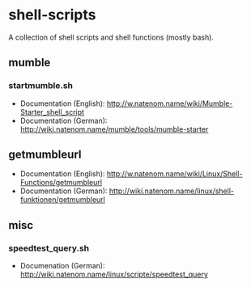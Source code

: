 shell-scripts
=============

A collection of shell scripts and shell functions (mostly bash).

## mumble
### startmumble.sh
* Documentation (English): http://w.natenom.name/wiki/Mumble-Starter_shell_script
* Documentation (German): http://wiki.natenom.name/mumble/tools/mumble-starter

## getmumbleurl
* Documentation (English): http://w.natenom.name/wiki/Linux/Shell-Functions/getmumbleurl
* Documentation (German): http://wiki.natenom.name/linux/shell-funktionen/getmumbleurl

## misc
### speedtest_query.sh
* Documenation (German): http://wiki.natenom.name/linux/scripte/speedtest_query


